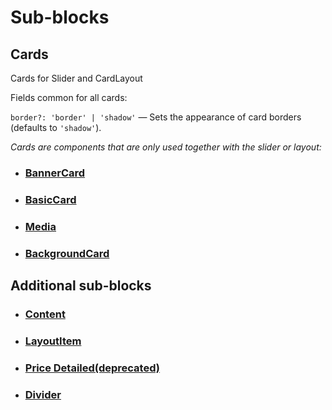 # Sub-blocks

## <a name="cards">Cards</a>

Cards for Slider and CardLayout

Fields common for all cards:

`border?: 'border' | 'shadow'` — Sets the appearance of card borders (defaults to `'shadow'`).

_Cards are components that are only used together with the slider or layout:_

- ### [BannerCard](?path=/story/blocks-banner--default&viewMode=docs)

- ### [BasicCard](?path=/story/components-cards-basiccard--default&viewMode=docs)

- ### [Media](?path=/story/blocks-media--default&viewMode=docs)

- ### [BackgroundCard](?path=/story/components-cards-backgroundcard--default&viewMode=docs)

## <a name="additionals">Additional sub-blocks</a>

- ### [Content](?path=/story/components-content--default&viewMode=docs)

- ### [LayoutItem](?path=/story/components-layoutitem--default&viewMode=docs)

- ### [Price Detailed(deprecated)](?path=/story/components-cards-pricedetailed--marked-list&viewMode=docs)

- ### [Divider](?path=/story/components-divider--default&viewMode=docs)

